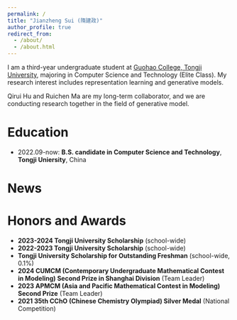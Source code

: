 ```yaml
---
permalink: /
title: "Jianzheng Sui (隋建政)"
author_profile: true
redirect_from: 
  - /about/
  - /about.html
---
```

I am a third-year undergraduate student at [Guohao College, Tongji University](https://ghc.tongji.edu.cn/), majoring in Computer Science and Technology (Elite Class). My research interest includes representation learning and generative models.

Qirui Hu and Ruichen Ma are my long-term collaborator, and we are conducting research together in the field of generative model.

Education
======
- 2022.09-now: **B.S. candidate in Computer Science and Technology**, **Tongji Uniersity**, China

News
======


Honors and Awards
======
- **2023-2024 Tongji University Scholarship** (school-wide)
- **2022-2023 Tongji University Scholarship** (school-wide)
- **Tongji University Scholarship for Outstanding Freshman** (school-wide, 0.1%)
- **2024 CUMCM (Contemporary Undergraduate Mathematical Contest in Modeling) Second Prize in Shanghai Division** (Team Leader)
- **2023 APMCM (Asia and Pacific Mathematical Contest in Modeling) Second Prize** (Team Leader)
- **2021 35th CChO (Chinese Chemistry Olympiad) Silver Medal** (National Competition)

